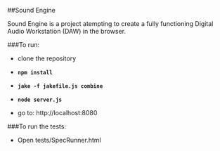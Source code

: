 ##Sound Engine

Sound Engine is a project atempting to create a fully functioning Digital Audio Workstation (DAW) in the browser.

###To run: 

* clone the repository

* **`npm install`**

* **`jake -f jakefile.js combine`**

* **`node server.js`**

* go to: http://localhost:8080

###To run the tests:

* Open tests/SpecRunner.html
